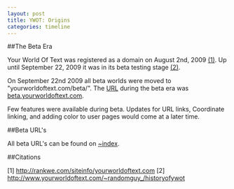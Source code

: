 ```yaml
---
layout: post
title: YWOT: Origins
categories: timeline
---
```


##The Beta Era

Your World Of Text was registered as a domain on August 2nd, 2009 [(1)](http://rankwe.com/siteinfo/yourworldoftext.com). Up until September 22, 2009 it was in its beta testing stage [(2)](http://www.yourworldoftext.com/~randomguy_/historyofywot).

On September 22nd 2009 all beta worlds were moved to "yourworldoftext.com/beta/". The [URL](http://simple.wikipedia.org/wiki/Url) during the beta era was [beta.yourworldoftext.com](http://beta.yourworldoftext.com).

Few features were available during beta. Updates for URL links, Coordinate linking, and adding color to user pages would come at a later time.

##Beta URL's

All beta URL's can be found on [~index](http://www.yourworldoftext.com/~index/beta).


##Citations

[1] http://rankwe.com/siteinfo/yourworldoftext.com
[2] http://www.yourworldoftext.com/~randomguy_/historyofywot
